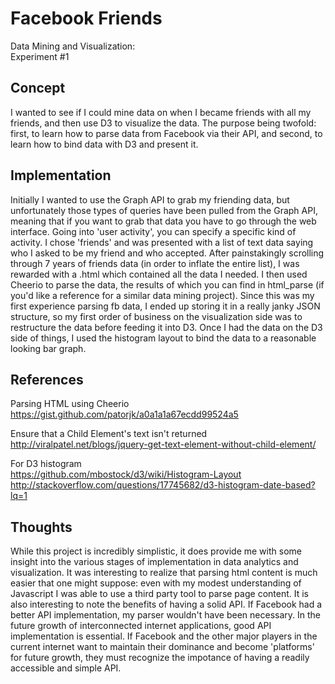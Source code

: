 Facebook Friends
================
Data Mining and Visualization: <br/>
Experiment #1

Concept
-------
I wanted to see if I could mine data on when I became friends with all my friends, and then use D3 to visualize the data. The purpose being twofold: first, to learn how to parse data from Facebook via their API, and second, to learn how to bind data with D3 and present it.

Implementation
--------------
Initially I wanted to use the Graph API to grab my friending data, but unfortunately those types of queries have been pulled from the Graph API, meaning that if you want to grab that data you have to go through the web interface. 
Going into 'user activity', you can specify a specific kind of activity. I chose 'friends' and was presented with a list of text data saying who I asked to be my friend and who accepted. After painstakingly scrolling through 7 years of friends data (in order to inflate the entire list), I was rewarded with a .html which contained all the data I needed.
I then used Cheerio to parse the data, the results of which you can find in html_parse (if you'd like a reference for a similar data mining project).
Since this was my first experience parsing fb data, I ended up storing it in a really janky JSON structure, so my first order of business on the visualization side was to restructure the data before feeding it into D3.
Once I had the data on the D3 side of things, I used the histogram layout to bind the data to a reasonable looking bar graph. 

References
----------

Parsing HTML using Cheerio <br/>
https://gist.github.com/patorjk/a0a1a1a67ecdd99524a5

Ensure that a Child Element's text isn't returned <br/>
http://viralpatel.net/blogs/jquery-get-text-element-without-child-element/

For D3 histogram <br/>
https://github.com/mbostock/d3/wiki/Histogram-Layout <br/>
http://stackoverflow.com/questions/17745682/d3-histogram-date-based?lq=1

Thoughts
--------
While this project is incredibly simplistic, it does provide me with some insight into the various stages of implementation in data analytics and visualization. It was interesting to realize that parsing html content is much easier that one might suppose: even with my modest understanding of Javascript I was able to use a third party tool to parse page content.
It is also interesting to note the benefits of having a solid API. If Facebook had a better API implementation, my parser wouldn't have been necessary. In the future growth of interconnected internet applications, good API implementation is essential. If Facebook and the other major players in the current internet want to maintain their dominance and become 'platforms' for future growth, they must recognize the impotance of having a readily accessible and simple API.